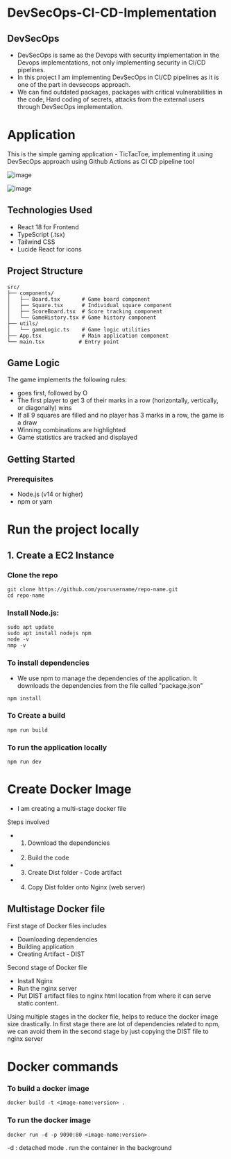 # DevSecOps-CI-CD-Implementation

## DevSecOps

- DevSecOps is same as the Devops with security implementation in the Devops implementations, not only implementing  security in CI/CD pipelines. 
- In this project I am implementing DevSecOps in CI/CD pipelines as it is one of the part in devsecops approach.
- We can find outdated packages, packages with critical vulnerabilities in the code, Hard coding of secrets, attacks from the external users through DevSecOps implementation. 

# Application

This is the simple gaming application - TicTacToe, implementing it using DevSecOps approach using Github Actions as CI CD pipeline tool

![image](https://github.com/user-attachments/assets/8fc18e14-ad5c-4857-afc3-ac1de9279162)

![image](https://github.com/user-attachments/assets/8a0447c5-d0ac-4860-9b97-4af79caf8abd)


## Technologies Used

- React 18 for Frontend
- TypeScript (.tsx)
- Tailwind CSS
- Lucide React for icons


## Project Structure

```
src/
├── components/
│   ├── Board.tsx       # Game board component
│   ├── Square.tsx      # Individual square component
│   ├── ScoreBoard.tsx  # Score tracking component
│   └── GameHistory.tsx # Game history component
├── utils/
│   └── gameLogic.ts    # Game logic utilities
├── App.tsx             # Main application component
└── main.tsx           # Entry point
```

## Game Logic

The game implements the following rules:

- goes first, followed by O
- The first player to get 3 of their marks in a row (horizontally, vertically, or diagonally) wins
- If all 9 squares are filled and no player has 3 marks in a row, the game is a draw
- Winning combinations are highlighted
- Game statistics are tracked and displayed

## Getting Started

### Prerequisites

- Node.js (v14 or higher)
- npm or yarn

# Run the project locally

## 1. Create a EC2 Instance

### Clone the repo

```
git clone https://github.com/yourusername/repo-name.git
cd repo-name
```

### Install Node.js:

```
sudo apt update
sudo apt install nodejs npm
node -v
nmp -v
```

### To install dependencies

- We use npm to manage the dependencies of the application. It downloads the dependencies from the file called "package.json"

```
npm install
```

### To Create a build

```
npm run build
```

### To run the application locally 

```
npm run dev
```

# Create Docker Image

- I am creating a multi-stage docker file

Steps involved
- 1. Download the dependencies
- 2. Build the code
- 3. Create Dist folder - Code artifact
- 4. Copy Dist folder onto Nginx (web server)


## Multistage Docker file

First  stage of Docker files includes
- Downloading dependencies
- Building application
- Creating Artifact - DIST

Second stage of Docker file
- Install Nginx
- Run the nginx server
- Put DIST artifact files to nginx html location from where it can serve static content.

Using multiple stages in the docker file, helps to reduce the docker image size drastically. In first stage there are lot of dependencies  related to npm, we can avoid them in the second stage by just copying the DIST file to nginx server


# Docker commands 

### To build a docker image
```
docker build -t <image-name:version> .
```

### To run the docker image
```
docker run -d -p 9090:80 <image-name:version>                       
```

-d : detached mode . run the container in the background





















